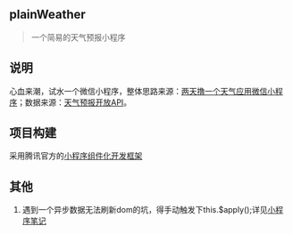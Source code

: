 ## plainWeather
>一个简易的天气预报小程序

## 说明
心血来潮，试水一个微信小程序，整体思路来源：[两天撸一个天气应用微信小程序](https://www.jianshu.com/p/bf3a261e68e5)；数据来源：[天气预报开放API](https://blog.csdn.net/qq_26599807/article/details/80814753)。

## 项目构建
采用腾讯官方的[小程序组件化开发框架](https://tencent.github.io/wepy/)

## 其他
1. 遇到一个异步数据无法刷新dom的坑，得手动触发下this.$apply();详见[小程序笔记](https://blog.csdn.net/yaodong379/article/details/79210201)
